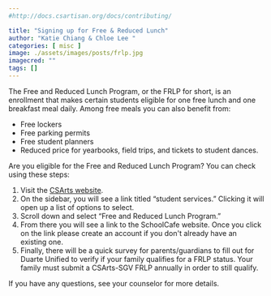 ```yaml
---
#http://docs.csartisan.org/docs/contributing/

title: "Signing up for Free & Reduced Lunch"
author: "Katie Chiang & Chloe Lee "
categories: [ misc ]
image: ./assets/images/posts/frlp.jpg
imagecred: ""
tags: []
---
```

The Free and Reduced Lunch Program, or the FRLP for short, is an enrollment that makes certain students eligible for one free lunch and one breakfast meal daily. Among free meals you can also benefit from:

- Free lockers
- Free parking permits
- Free student planners
- Reduced price for yearbooks, field trips, and tickets to student dances.

Are you eligible for the Free and Reduced Lunch Program?
You can check using these steps:

1. Visit the [CSArts website](https://sgv.csarts.net).
2. On the sidebar, you will see a link titled “student services.” Clicking it will open up a list of options to select.
3. Scroll down and select “Free and Reduced Lunch Program.”
4. From there you will see a link to the SchoolCafe website. Once you click on the link please create an account if you don't already have an existing one.
5. Finally, there will be a quick survey for parents/guardians to fill out for Duarte Unified to verify if your family qualifies for a FRLP status. Your family must submit a CSArts-SGV FRLP annually in order to still qualify.

If you have any questions, see your counselor for more details.